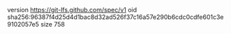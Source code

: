 version https://git-lfs.github.com/spec/v1
oid sha256:96387f4d25d4d1bac8d32ad526f37c16a57e290b6cdc0cdfe601c3e9102057e5
size 758
